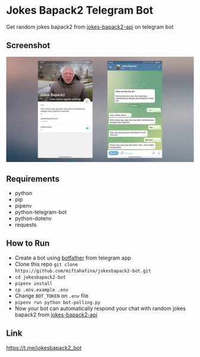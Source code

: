 # Jokes Bapack2 Telegram Bot
Get random jokes bapack2 from [jokes-bapack2-api](https://github.com/andhikayuana/jokes-bapack2-api) on telegram bot

## Screenshot
![Screenshot Jokes Bapack2 Telegram Bot](/images/screenshot.jpg "Screenshot Jokes Bapack2 Telegram Bot")

## Requirements
- python
- pip
- pipenv
- python-telegram-bot
- python-dotenv
- requests

## How to Run
- Create a bot using [botfather](https://t.me/botfather) from telegram app
- Clone this repo
```git clone https://github.com/miftahafina/jokesbapack2-bot.git```
- ```cd jokesbapack2-bot```
- ```pipenv install```
- ```cp .env.example .env```
- Change ```BOT_TOKEN``` on ```.env``` file
- ```pipenv run python bot-polling.py```
- Now your bot can automatically respond your chat with random jokes bapack2 from [jokes-bapack2-api](https://github.com/andhikayuana/jokes-bapack2-api) 

## Link
https://t.me/jokesbapack2_bot
